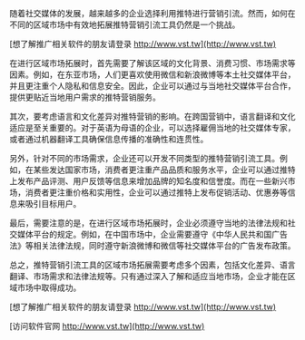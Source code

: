 随着社交媒体的发展，越来越多的企业选择利用推特进行营销引流。然而，如何在不同的区域市场中有效地拓展推特营销引流工具仍然是一个挑战。

[想了解推广相关软件的朋友请登录 http://www.vst.tw](http://www.vst.tw)

在进行区域市场拓展时，首先需要了解该区域的文化背景、消费习惯、市场需求等因素。例如，在东亚市场，人们更喜欢使用微信和新浪微博等本土社交媒体平台，并且更注重个人隐私和信息安全。因此，企业可以通过与当地社交媒体平台合作，提供更贴近当地用户需求的推特营销服务。

其次，要考虑语言和文化差异对推特营销的影响。在跨国营销中，语言翻译和文化适应是至关重要的。对于英语为母语的企业，可以选择雇佣当地的社交媒体专家，或者通过机器翻译工具确保信息传播的准确性和连贯性。

另外，针对不同的市场需求，企业还可以开发不同类型的推特营销引流工具。例如，在某些发达国家市场，消费者更注重产品品质和服务水平，企业可以通过推特上发布产品评测、用户反馈等信息来增加品牌的知名度和信誉度。而在一些新兴市场，消费者更注重价格和实用性，企业可以通过推特上发布促销活动、优惠券等信息来吸引目标用户。

最后，需要注意的是，在进行区域市场拓展时，企业必须遵守当地的法律法规和社交媒体平台的规定。例如，在中国市场中，企业需要遵守《中华人民共和国广告法》等相关法律法规，同时遵守新浪微博和微信等社交媒体平台的广告发布政策。

总之，推特营销引流工具的区域市场拓展需要考虑多个因素，包括文化差异、语言翻译、市场需求和法律法规等。只有通过深入了解和适应当地市场，企业才能在区域市场中取得成功。

[想了解推广相关软件的朋友请登录 http://www.vst.tw](http://www.vst.tw)


[访问软件官网 http://www.vst.tw](http://www.vst.tw)
